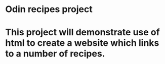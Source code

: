 # Odin recipes project

# This project will demonstrate use of html to create a website which links to a number of recipes.